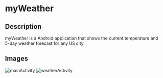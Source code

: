 # myWeather

## Description

myWeather is a Android application that shows the current temperature and 5-day weather forecast for any US city.

## Images
![mainActivity](<img width="381" alt="myWeather-mainActivity-Screenshot" src="https://github.com/ortiz488/myWeather/assets/103153174/af7aee6a-9753-444f-8c11-a5f261b2a6f5">)
![weatherActivity](<img width="367" alt="myWeather-weatherActivity-Screenshot" src="https://github.com/ortiz488/myWeather/assets/103153174/aae7f9eb-fb09-4bad-b140-ce191d7fc232">)
